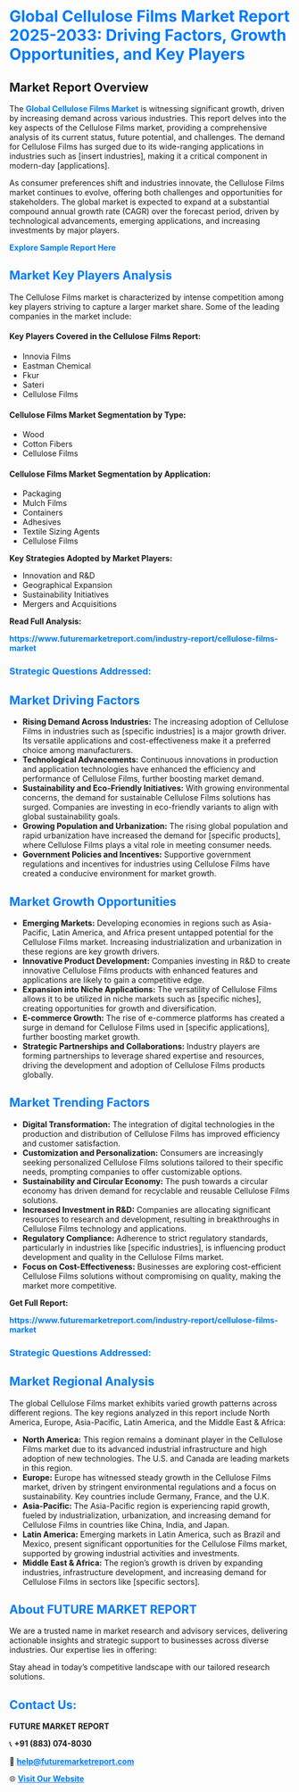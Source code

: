 <h1 style="color: #007BFF;">Global Cellulose Films Market Report 2025-2033: Driving Factors, Growth Opportunities, and Key Players</h1>

<section id="overview">
<h2>Market Report Overview</h2>
<p>The <a href="https://www.futuremarketreport.com/industry-report/cellulose-films-market" style="color: #007BFF; text-decoration: none;"><strong>Global Cellulose Films Market</strong></a> is witnessing significant growth, driven by increasing demand across various industries. This report delves into the key aspects of the Cellulose Films market, providing a comprehensive analysis of its current status, future potential, and challenges. The demand for Cellulose Films has surged due to its wide-ranging applications in industries such as [insert industries], making it a critical component in modern-day [applications].</p>
<p>As consumer preferences shift and industries innovate, the Cellulose Films market continues to evolve, offering both challenges and opportunities for stakeholders. The global market is expected to expand at a substantial compound annual growth rate (CAGR) over the forecast period, driven by technological advancements, emerging applications, and increasing investments by major players.</p>
</section>

<section id="overview">
<p><a href="https://www.futuremarketreport.com/request-sample/reportId=97653" style="color: #007BFF; text-decoration: none;"><strong>Explore Sample Report Here</strong></a></p>
</section>

<section id="key-players">
<h2 style="color: #007BFF;">Market Key Players Analysis</h2>
<p>The Cellulose Films market is characterized by intense competition among key players striving to capture a larger market share. Some of the leading companies in the market include:</p>
<h4>Key Players Covered in the Cellulose Films Report:</h4>
<ul><li>Innovia Films</li><li>Eastman Chemical</li><li>Fkur</li><li>Sateri</li><li>Cellulose Films</li></ul>
<h4>Cellulose Films Market Segmentation by Type:</h4>
<ul><li>Wood</li><li>Cotton Fibers</li><li>Cellulose Films</li></ul>

<h4>Cellulose Films Market Segmentation by Application:</h4>
<ul><li>Packaging</li><li>Mulch Films</li><li>Containers</li><li>Adhesives</li><li>Textile Sizing Agents</li><li>Cellulose Films</li></ul>
<p><strong>Key Strategies Adopted by Market Players:</strong></p>
<ul>
<li>Innovation and R&D</li>
<li>Geographical Expansion</li>
<li>Sustainability Initiatives</li>
<li>Mergers and Acquisitions</li>
</ul>
</section>

<section>
<p><strong>Read Full Analysis: </strong></p><a href="https://www.futuremarketreport.com/industry-report/cellulose-films-market" style="color: #007BFF; text-decoration: none;"><strong>https://www.futuremarketreport.com/industry-report/cellulose-films-market</strong></a>
<h3 style="color: #007BFF;">Strategic Questions Addressed:</h3>
</section>

<section id="driving-factors">
<h2 style="color: #007BFF;">Market Driving Factors</h2>
<ul>
<li><strong>Rising Demand Across Industries:</strong> The increasing adoption of Cellulose Films in industries such as [specific industries] is a major growth driver. Its versatile applications and cost-effectiveness make it a preferred choice among manufacturers.</li>
<li><strong>Technological Advancements:</strong> Continuous innovations in production and application technologies have enhanced the efficiency and performance of Cellulose Films, further boosting market demand.</li>
<li><strong>Sustainability and Eco-Friendly Initiatives:</strong> With growing environmental concerns, the demand for sustainable Cellulose Films solutions has surged. Companies are investing in eco-friendly variants to align with global sustainability goals.</li>
<li><strong>Growing Population and Urbanization:</strong> The rising global population and rapid urbanization have increased the demand for [specific products], where Cellulose Films plays a vital role in meeting consumer needs.</li>
<li><strong>Government Policies and Incentives:</strong> Supportive government regulations and incentives for industries using Cellulose Films have created a conducive environment for market growth.</li>
</ul>
</section>

<section id="growth-opportunities">
<h2 style="color: #007BFF;">Market Growth Opportunities</h2>
<ul>
<li><strong>Emerging Markets:</strong> Developing economies in regions such as Asia-Pacific, Latin America, and Africa present untapped potential for the Cellulose Films market. Increasing industrialization and urbanization in these regions are key growth drivers.</li>
<li><strong>Innovative Product Development:</strong> Companies investing in R&D to create innovative Cellulose Films products with enhanced features and applications are likely to gain a competitive edge.</li>
<li><strong>Expansion into Niche Applications:</strong> The versatility of Cellulose Films allows it to be utilized in niche markets such as [specific niches], creating opportunities for growth and diversification.</li>
<li><strong>E-commerce Growth:</strong> The rise of e-commerce platforms has created a surge in demand for Cellulose Films used in [specific applications], further boosting market growth.</li>
<li><strong>Strategic Partnerships and Collaborations:</strong> Industry players are forming partnerships to leverage shared expertise and resources, driving the development and adoption of Cellulose Films products globally.</li>
</ul>
</section>

<section id="trending-factors">
<h2 style="color: #007BFF;">Market Trending Factors</h2>
<ul>
<li><strong>Digital Transformation:</strong> The integration of digital technologies in the production and distribution of Cellulose Films has improved efficiency and customer satisfaction.</li>
<li><strong>Customization and Personalization:</strong> Consumers are increasingly seeking personalized Cellulose Films solutions tailored to their specific needs, prompting companies to offer customizable options.</li>
<li><strong>Sustainability and Circular Economy:</strong> The push towards a circular economy has driven demand for recyclable and reusable Cellulose Films solutions.</li>
<li><strong>Increased Investment in R&D:</strong> Companies are allocating significant resources to research and development, resulting in breakthroughs in Cellulose Films technology and applications.</li>
<li><strong>Regulatory Compliance:</strong> Adherence to strict regulatory standards, particularly in industries like [specific industries], is influencing product development and quality in the Cellulose Films market.</li>
<li><strong>Focus on Cost-Effectiveness:</strong> Businesses are exploring cost-efficient Cellulose Films solutions without compromising on quality, making the market more competitive.</li>
</ul>
</section>

<section>
<p><strong>Get Full Report: </strong></p><a href="https://www.futuremarketreport.com/industry-report/cellulose-films-market" style="color: #007BFF; text-decoration: none;"><strong>https://www.futuremarketreport.com/industry-report/cellulose-films-market</strong></a>
<h3 style="color: #007BFF;">Strategic Questions Addressed:</h3>
</section>


<section id="regional-analysis">
<h2 style="color: #007BFF;">Market Regional Analysis</h2>
<p>The global Cellulose Films market exhibits varied growth patterns across different regions. The key regions analyzed in this report include North America, Europe, Asia-Pacific, Latin America, and the Middle East & Africa:</p>
<ul>
<li><strong>North America:</strong> This region remains a dominant player in the Cellulose Films market due to its advanced industrial infrastructure and high adoption of new technologies. The U.S. and Canada are leading markets in this region.</li>
<li><strong>Europe:</strong> Europe has witnessed steady growth in the Cellulose Films market, driven by stringent environmental regulations and a focus on sustainability. Key countries include Germany, France, and the U.K.</li>
<li><strong>Asia-Pacific:</strong> The Asia-Pacific region is experiencing rapid growth, fueled by industrialization, urbanization, and increasing demand for Cellulose Films in countries like China, India, and Japan.</li>
<li><strong>Latin America:</strong> Emerging markets in Latin America, such as Brazil and Mexico, present significant opportunities for the Cellulose Films market, supported by growing industrial activities and investments.</li>
<li><strong>Middle East & Africa:</strong> The region’s growth is driven by expanding industries, infrastructure development, and increasing demand for Cellulose Films in sectors like [specific sectors].</li>
</ul>
</section>

<footer>
<h2 style="color: #007BFF;">About FUTURE MARKET REPORT</h2>
<p>We are a trusted name in market research and advisory services, delivering actionable insights and strategic support to businesses across diverse industries. Our expertise lies in offering:</p>

<p>Stay ahead in today’s competitive landscape with our tailored research solutions.</p>

<h2 style="color: #007BFF;">Contact Us:</h2>
<p><strong>FUTURE MARKET REPORT</strong></p>
<p>📞 <strong>+91 (883) 074-8030</strong></p>
<p>📧 <strong><a href="mailto:help@futuremarketreport.com" style="color: #007BFF;">help@futuremarketreport.com</a></strong></p>
<p>🌐 <strong><a href="https://www.futuremarketreport.com/" style="color: #007BFF;">Visit Our Website</a></strong></p>
</footer>